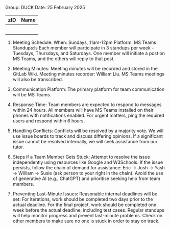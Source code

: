Group: DUCK
Date: 25 February 2025

| zID      | Name    |
| -------- | ------- |
|          |         |
|          |         |
|          |         |
|          |         |
|          |         |


1. Meeting Schedule:
When: Sundays, 11am-12pm
Platform: MS Teams
Standups:ls
Each member will participate in 3 standups per week -  Tuesdays, Thursdays, and Saturdays.
One member will initiate a post on MS Teams, and the others will reply to that post.

2. Meeting Minutes:
Meeting minutes will be recorded and stored in the GitLab Wiki.
Meeting minutes recorder: William Liu.
MS Teams meetings will also be transcribed.

3. Communication Platform:
The primary platform for team communication will be MS Teams.

4. Response Time:
Team members are expected to respond to messages within 24 hours.
All members will have MS Teams installed on their phones with notifications enabled.
For urgent matters, ping the required users and respond within 6 hours.

5. Handling Conflicts:
Conflicts will be resolved by a majority vote.
We will use issue boards to track and discuss differing opinions.
If a significant issue cannot be resolved internally, we will seek assistance from our tutor.

6. Steps if a Team Member Gets Stuck:
Attempt to resolve the issue independently using resources like Google and W3Schools.
If the issue persists, follow the chain of demand for assistance: Eric → Josh → Yash → William → Susie (ask person to your right in the chain).
Avoid the use of generative AI (e.g., ChatGPT) and prioritise seeking help from team members.

7. Preventing Last-Minute Issues:
Reasonable internal deadlines will be set:
For iterations, work should be completed two days prior to the actual deadline.
For the final project, work should be completed one week before the actual deadline, including test cases.
Regular standups will help monitor progress and prevent last-minute problems.
Check on other members to make sure no one is stuck in order to stay on track.



